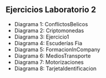 ## Ejercicios Laboratorio 2
* Diagrama 1: ConflictosBelicos
* Diagrama 2: Criptomonedas
* Diagrama 3: Ejercicio1
* Diagrama 4: Escuderías Fia
* Diagrama 5: FormacionInCompany
* Diagrama 6: MediosTransporte
* Diagrama 7: Motorizaciones
* Diagrama 8: TarjetaIdentificacion
